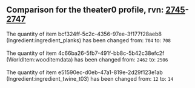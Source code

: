 ## Comparison for the theater0 profile, rvn: [2745](https://github.com/PRO100KatYT/FortniteProfileRevisions/tree/main/profiles/theater0/2745%20theater0.json)-[2747](https://github.com/PRO100KatYT/FortniteProfileRevisions/tree/main/profiles/theater0/2747%20theater0.json)

The quantity of item bcf324ff-5c2c-4356-97ee-3f177f28aeb8 (Ingredient:ingredient_planks) has been changed from: `704` to: `708`
<br><br>
The quantity of item 4c66ba26-5fb7-491f-bb8c-5b42c38efc2f (WorldItem:wooditemdata) has been changed from: `2462` to: `2506`
<br><br>
The quantity of item e51590ec-d0eb-47a1-819e-2d29f123e1ab (Ingredient:ingredient_twine_t03) has been changed from: `12` to: `14`
<br><br>
